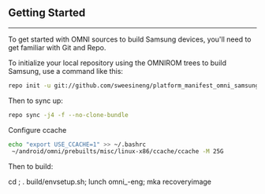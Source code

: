 ## Getting Started ##
---------------

To get started with OMNI sources to build Samsung devices, you'll need to get familiar with Git and Repo.

To initialize your local repository using the OMNIROM trees to build Samsung, use a command like this:
```bash
repo init -u git://github.com/sweesineng/platform_manifest_omni_samsung.git -b android-4.4
```
Then to sync up:
```bash
repo sync -j4 -f --no-clone-bundle
```
Configure ccache
```bash
echo "export USE_CCACHE=1" >> ~/.bashrc
 ~/android/omni/prebuilts/misc/linux-x86/ccache/ccache -M 25G
```

Then to build:

 cd <source-dir>; . build/envsetup.sh; lunch omni_<device>-eng; mka recoveryimage
